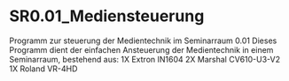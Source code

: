 # SR0.01_Mediensteuerung
Programm zur steuerung der Medientechnik im Seminarraum 0.01
Dieses Programm dient der einfachen Ansteuerung der Medientechnik in einem Seminarraum, bestehend aus:
1X Extron IN1604
2X Marshal CV610-U3-V2
1X Roland VR-4HD
